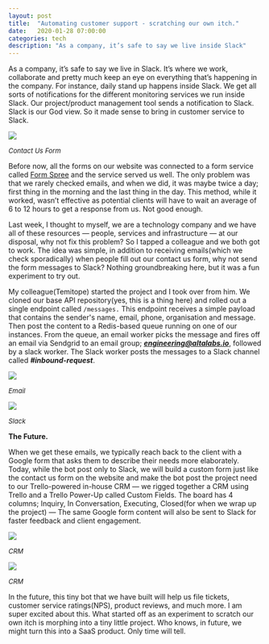 ```yaml
---
layout: post
title:  "Automating customer support - scratching our own itch."
date:   2020-01-28 07:00:00
categories: tech
description: "As a company, it’s safe to say we live inside Slack"
---
```

As a company, it’s safe to say we live in Slack. It’s where we work, collaborate and pretty much keep an eye on everything that’s happening in the company. For instance, daily stand up happens inside Slack. We get all sorts of notifications for the different monitoring services we run inside Slack. Our project/product management tool sends a notification to Slack. Slack is our God view. So it made sense to bring in customer service to Slack. 

<img src="{{ site.url }}/assets/article_images/altalabs/form.png"/>

<span style="font-size: 13px">_Contact Us Form_</span>

Before now, all the forms on our website was connected to a form service called [Form Spree](https://formspree.io) and the service served us well. The only problem was that we rarely checked emails, and when we did, it was maybe twice a day; first thing in the morning and the last thing in the day. This method, while it worked, wasn’t effective as potential clients will have to wait an average of 6 to 12 hours to get a response from us. Not good enough. 

Last week, I thought to myself, we are a technology company and we have all of these resources &mdash; people, services and infrastructure &mdash; at our disposal, why not fix this problem? So I tapped a colleague and we both got to work. The idea was simple, in addition to receiving emails(which we check sporadically) when people fill out our contact us form, why not send the form messages to Slack? Nothing groundbreaking here, but it was a fun experiment to try out.

My colleague(Temitope) started the project and I took over from him. We cloned our base API repository(yes, this is a thing here) and rolled out a single endpoint called `/messages.` This endpoint receives a simple payload that contains the sender's name, email, phone, organisation and message. Then post the content to a Redis-based queue running on one of our instances. From the queue, an email worker picks the message and fires off an email via Sendgrid to an email group; _**engineering@altalabs.io**_, followed by a slack worker. The Slack worker posts the messages to a Slack channel called _**#inbound-request**_. 

<img src="{{ site.url }}/assets/article_images/altalabs/email.png"/>

<span style="font-size: 13px">_Email_</span>

<img src="{{ site.url }}/assets/article_images/altalabs/slack.png"/>

<span style="font-size: 13px">_Slack_</span>

**The Future.**

When we get these emails, we typically reach back to the client with a Google form that asks them to describe their needs more elaborately. Today, while the bot post only to Slack, we will build a custom form just like the contact us form on the website and make the bot post the project need to our Trello-powered in-house CRM &mdash; we rigged together a CRM using Trello and a Trello Power-Up called Custom Fields. The board has 4 columns; Inquiry, In Conversation, Executing, Closed(for when we wrap up the project) &mdash; The same Google form content will also be sent to Slack for faster feedback and client engagement. 

<img src="{{ site.url }}/assets/article_images/altalabs/trello.png"/>

<span style="font-size: 13px">_CRM_</span>

<img src="{{ site.url }}/assets/article_images/altalabs/crm.png"/>

<span style="font-size: 13px">_CRM_</span>


In the future, this tiny bot that we have built will help us file tickets, customer service ratings(NPS), product reviews, and much more. I am super excited about this. What started off as an experiment to scratch our own itch is morphing into a tiny little project. Who knows, in future, we might turn this into a SaaS product. Only time will tell. 